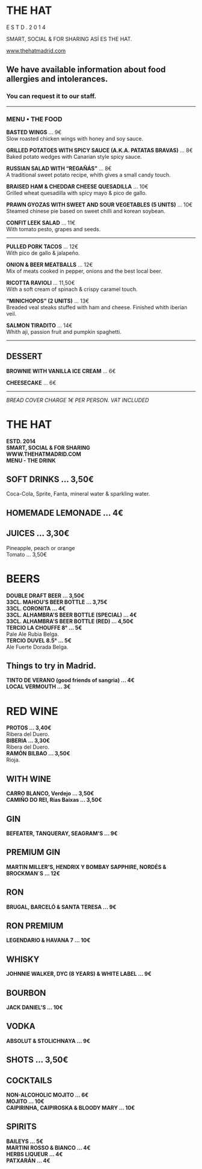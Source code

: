 # THE HAT
E S T D . 2 0 1 4

SMART, SOCIAL & FOR SHARING
ASÍ ES THE HAT.

www.thehatmadrid.com

## We have available information about food allergies and intolerances.
### You can request it to our staff.

---

### MENU • THE FOOD

**BASTED WINGS** ... 9€  
Slow roasted chicken wings with honey and soy sauce.

**GRILLED POTATOES WITH SPICY SAUCE (A.K.A. PATATAS BRAVAS)** ... 8€  
Baked potato wedges with Canarian style spicy sauce.

**RUSSIAN SALAD WITH “REGAÑÁS”** ... 8€  
A traditional sweet potato recipe, whith gives a small candy touch.

**BRAISED HAM & CHEDDAR CHEESE QUESADILLA** ... 10€  
Grilled wheat quesadilla with spicy mayo & pico de gallo.

**PRAWN GYOZAS WITH SWEET AND SOUR VEGETABLES (5 UNITS)** ... 10€  
Steamed chinese pie based on sweet chilli and korean soybean.

**CONFIT LEEK SALAD** ... 11€  
With tomato pesto, grapes and seeds.

---

**PULLED PORK TACOS** ... 12€  
With pico de gallo & jalapeño.

**ONION & BEER MEATBALLS** ... 12€  
Mix of meats cooked in pepper, onions and the best local beer.

**RICOTTA RAVIOLI** ... 11,50€  
With a soft cream of spinach & crispy caramel touch.

**“MINICHOPOS” (2 UNITS)** ... 13€  
Breaded veal steaks stuffed with ham and cheese. Finished whith iberian veil.

**SALMON TIRADITO** ... 14€  
Whith aji, passion fruit and pumpkin spaghetti.

---

## DESSERT

**BROWNIE WITH VANILLA ICE CREAM** ... 6€

**CHEESECAKE** ... 6€

---

*BREAD COVER CHARGE 1€ PER PERSON. VAT INCLUDED*

# THE HAT
**ESTD. 2014**  
**SMART, SOCIAL & FOR SHARING**  
**WWW.THEHATMADRID.COM**  
**MENU - THE DRINK**

## SOFT DRINKS ... 3,50€
Coca-Cola, Sprite, Fanta, mineral water & sparkling water.

## HOMEMADE LEMONADE ... 4€

## JUICES ... 3,30€
Pineapple, peach or orange  
Tomato ... 3,50€

# BEERS
**DOUBLE DRAFT BEER ... 3,50€**  
**33CL. MAHOU’S BEER BOTTLE ... 3,75€**  
**33CL. CORONITA ... 4€**  
**33CL. ALHAMBRA'S BEER BOTTLE (SPECIAL) ... 4€**  
**33CL. ALHAMBRA'S BEER BOTTLE (RED) ... 4,50€**  
**TERCIO LA CHOUFFE 8° ... 5€**  
Pale Ale Rubia Belga.  
**TERCIO DUVEL 8.5° ... 5€**  
Ale Fuerte Dorada Belga.

## Things to try in Madrid.
**TINTO DE VERANO (good friends of sangria) ... 4€**  
**LOCAL VERMOUTH ... 3€**

# RED WINE
**PROTOS ... 3,40€**  
Ribera del Duero.  
**BIBERIA ... 3,30€**  
Ribera del Duero.  
**RAMÓN BILBAO ... 3,50€**  
Rioja.

## WITH WINE
**CARRO BLANCO, Verdejo ... 3,50€**  
**CAMIÑO DO REI, Rías Baixas ... 3,50€**

## GIN
**BEFEATER, TANQUERAY, SEAGRAM'S ... 9€**

## PREMIUM GIN
**MARTIN MILLER'S, HENDRIX Y BOMBAY SAPPHIRE, NORDÉS & BROCKMAN´S ... 12€**

## RON
**BRUGAL, BARCELÓ & SANTA TERESA ... 9€**

## RON PREMIUM
**LEGENDARIO & HAVANA 7 ... 10€**

## WHISKY
**JOHNNIE WALKER, DYC (8 YEARS) & WHITE LABEL ... 9€**

## BOURBON
**JACK DANIEL'S ... 10€**

## VODKA
**ABSOLUT & STOLICHNAYA ... 9€**

## SHOTS ... 3,50€

## COCKTAILS
**NON-ALCOHOLIC MOJITO ... 6€**  
**MOJITO ... 10€**  
**CAIPIRINHA, CAIPIROSKA & BLOODY MARY ... 10€**

## SPIRITS
**BAILEYS ... 5€**  
**MARTINI ROSSO & BIANCO ... 4€**  
**HERBS LIQUEUR ... 4€**  
**PATXARÁN ... 4€**